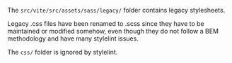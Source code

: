 The `src/vite/src/assets/sass/legacy/` folder contains legacy stylesheets.

Legacy .css files have been renamed to .scss since they have to be maintained or modified somehow, even though they do not follow a BEM methodology and have many stylelint issues.

The `css/` folder is ignored by stylelint.
